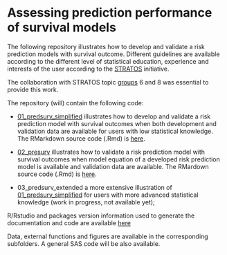# Assessing prediction performance of survival models
The following repository illustrates how to develop and validate a risk prediction models with survival outcome.
Different guidelines are available according to the different level of statistical education, experience and interests of the user according to the [STRATOS](https://www.stratos-initiative.org/) initiative.

The collaboration with STRATOS topic [groups](https://www.stratos-initiative.org/groups) 6 and 8 was essential to provide this work.

The repository (will) contain the following code:  

+ [01_predsurv_simplified](https://github.com/danielegiardiello/Prediction_performance_survival/blob/main/01_predsurv_simplified.md) illustrates how to develop and validate a risk prediction model with survival outcomes when both development and validation data are available for users with low statistical knowledge. The RMarkdown source code (.Rmd) is [here](https://github.com/danielegiardiello/Prediction_performance_survival/blob/main/01_predsurv_simplified.Rmd).

+ [02_presurv](https://github.com/danielegiardiello/Prediction_performance_survival/blob/main/02_predsurv.md) illustrates how to validate a risk prediction model with survival outcomes when model equation of a developed risk prediction model is available and validation data are available. The RMardown source code (.Rmd) is [here](https://github.com/danielegiardiello/Prediction_performance_survival/blob/main/02_predsurv.Rmd).

+ 03_predsurv_extended a more extensive illustration of [01_predsurv_simplified](https://github.com/danielegiardiello/Prediction_performance_survival/blob/main/01_predsurv_simplified.md) for users with more advanced statistical knowledge (work in progress, not available yet);

R/Rstudio and packages version information used to generate the documentation and code are available [here](https://github.com/danielegiardiello/Prediction_performance_survival/blob/main/sessionInfo.md)

Data, external functions and figures are available in the corresponding subfolders.
A general SAS code will be also available.  

